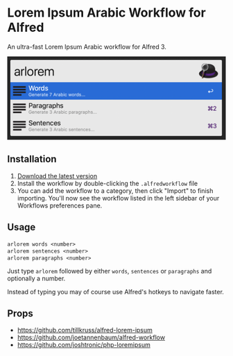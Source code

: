 # Lorem Ipsum Arabic Workflow for Alfred

An ultra-fast Lorem Ipsum Arabic workflow for Alfred 3.

![Screenshot](screenshot.png)

## Installation

1. [Download the latest version](https://github.com/PatelUtkarsh/alfred-lorem-ipsum-arabic/releases/download/v0.1.0/Lorem.Ipsum.Arabic.alfredworkflow)
2. Install the workflow by double-clicking the `.alfredworkflow` file
3. You can add the workflow to a category, then click "Import" to finish importing. You'll now see the workflow listed in the left sidebar of your Workflows preferences pane.

## Usage

```
arlorem words <number>
arlorem sentences <number>
arlorem paragraphs <number>
```

Just type `arlorem` followed by either `words`, `sentences` or `paragraphs` and optionally a number.

Instead of typing you may of course use Alfred's hotkeys to navigate faster.

## Props
- https://github.com/tillkruss/alfred-lorem-ipsum
- https://github.com/joetannenbaum/alfred-workflow
- https://github.com/joshtronic/php-loremipsum